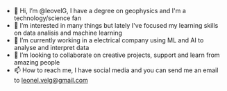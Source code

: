 - 👋 Hi, I’m @leovelG, I have a degree on geophysics and I'm a technology/science fan
- 👀 I’m interested in many things but lately I've focused my learning skills on data analisis and machine learning 
- 🌱 I’m currently working in a electrical company using ML and AI to analyse and interpret data
- 💞️ I’m looking to collaborate on creative projects, support and learn from amazing people  
- 📫 How to reach me, I have social media and you can send me an email to leonel.velg@gmail.com

<!---
leovelG/leovelG is a ✨ special ✨ repository because its `README.md` (this file) appears on your GitHub profile.
You can click the Preview link to take a look at your changes.
--->
